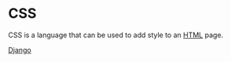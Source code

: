 # CSS

CSS is a language that can be used to add style to an [HTML](/wiki/HTML) page.

[Django](/wiki/Django)